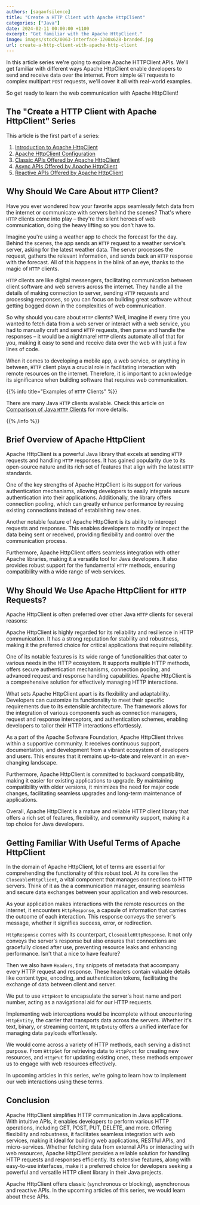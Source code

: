 ```yaml
---
authors: [sagaofsilence]
title: "Create a HTTP Client with Apache HttpClient"
categories: ["Java"]
date: 2024-02-11 00:00:00 +1100
excerpt: "Get familiar with the Apache HttpClient."
image: images/stock/0063-interface-1200x628-branded.jpg
url: create-a-http-client-with-apache-http-client
---
```


In this article series we're going to explore Apache HTTPClient APIs. We'll get familiar with different ways Apache HttpClient enable developers to send and receive data over the internet. From simple `GET` requests to complex multipart `POST` requests, we'll cover it all with real-world examples.

So get ready to learn the web communication with Apache HttpClient! 

## The "Create a HTTP Client with Apache HttpClient" Series

This article is the first part of a series:

1. [Introduction to Apache HttpClient](/create-a-http-client-with-apache-http-client/)
2. [Apache HttpClient Configuration](/apache-http-client-config/)
3. [Classic APIs Offered by Apache HttpClient](/apache-http-client-classic-apis/)
4. [Async APIs Offered by Apache HttpClient](/apache-http-client-async-apis/)
5. [Reactive APIs Offered by Apache HttpClient](/apache-http-client-reactive-apis/)

## Why Should We Care About `HTTP` Client?
Have you ever wondered how your favorite apps seamlessly fetch data from the internet or communicate with servers behind the scenes? That's where `HTTP` clients come into play – they're the silent heroes of web communication, doing the heavy lifting so you don't have to.

Imagine you're using a weather app to check the forecast for the day. Behind the scenes, the app sends an `HTTP` request to a weather service's server, asking for the latest weather data. The server processes the request, gathers the relevant information, and sends back an `HTTP` response with the forecast. All of this happens in the blink of an eye, thanks to the magic of `HTTP` clients.

`HTTP` clients are like digital messengers, facilitating communication between client software and web servers across the internet. They handle all the details of making connection to server, sending `HTTP` requests and processing responses, so you can focus on building great software without getting bogged down in the complexities of web communication.

So why should you care about `HTTP` clients? Well, imagine if every time you wanted to fetch data from a web server or interact with a web service, you had to manually craft and send `HTTP` requests, then parse and handle the responses – it would be a nightmare! `HTTP` clients automate all of that for you, making it easy to send and receive data over the web with just a few lines of code.

When it comes to developing a mobile app, a web service, or anything in between, `HTTP` client plays a crucial role in facilitating interaction with remote resources on the internet. Therefore, it is important to acknowledge its significance when building software that requires web communication.

{{% info title="Examples of `HTTP` Clients" %}}

There are many Java `HTTP` clients available. Check this article on [Comparison of Java `HTTP` Clients](https://reflectoring.io/comparison-of-java-http-clients/) for more details.

{{% /info %}}

## Brief Overview of Apache HttpClient
Apache HttpClient is a powerful Java library that excels at sending `HTTP` requests and handling `HTTP` responses. It has gained popularity due to its open-source nature and its rich set of features that align with the latest `HTTP` standards.

One of the key strengths of Apache HttpClient is its support for various authentication mechanisms, allowing developers to easily integrate secure authentication into their applications. Additionally, the library offers connection pooling, which can greatly enhance performance by reusing existing connections instead of establishing new ones.

Another notable feature of Apache HttpClient is its ability to intercept requests and responses. This enables developers to modify or inspect the data being sent or received, providing flexibility and control over the communication process.

Furthermore, Apache HttpClient offers seamless integration with other Apache libraries, making it a versatile tool for Java developers. It also provides robust support for the fundamental `HTTP` methods, ensuring compatibility with a wide range of web services.

## Why Should We Use Apache HttpClient for `HTTP` Requests?
Apache HttpClient is often preferred over other Java `HTTP` clients for several reasons:

Apache HttpClient is highly regarded for its reliability and resilience in HTTP communication. It has a strong reputation for stability and robustness, making it the preferred choice for critical applications that require reliability.

One of its notable features is its wide range of functionalities that cater to various needs in the HTTP ecosystem. It supports multiple HTTP methods, offers secure authentication mechanisms, connection pooling, and advanced request and response handling capabilities. Apache HttpClient is a comprehensive solution for effectively managing HTTP interactions.

What sets Apache HttpClient apart is its flexibility and adaptability. Developers can customize its functionality to meet their specific requirements due to its extensible architecture. The framework allows for the integration of various components such as connection managers, request and response interceptors, and authentication schemes, enabling developers to tailor their HTTP interactions effortlessly.

As a part of the Apache Software Foundation, Apache HttpClient thrives within a supportive community. It receives continuous support, documentation, and development from a vibrant ecosystem of developers and users. This ensures that it remains up-to-date and relevant in an ever-changing landscape.

Furthermore, Apache HttpClient is committed to backward compatibility, making it easier for existing applications to upgrade. By maintaining compatibility with older versions, it minimizes the need for major code changes, facilitating seamless upgrades and long-term maintenance of applications.

Overall, Apache HttpClient is a mature and reliable HTTP client library that offers a rich set of features, flexibility, and community support, making it a top choice for Java developers.

## Getting Familiar With Useful Terms of Apache HttpClient
In the domain of Apache HttpClient, lot of terms are essential for comprehending the functionality of this robust tool. At its core lies the `CloseableHttpClient`, a vital component that manages connections to HTTP servers. Think of it as the a communication manager, ensuring seamless and secure data exchanges between your application and web resources.

As your application makes interactions with the remote resources on the internet, it encounters `HttpResponse`, a capsule of information that carries the outcome of each interaction. This response conveys the server's message, whether it signifies success, error, or redirection.

`HttpResponse` comes with its counterpart, `CloseableHttpResponse`. It not only conveys the server's response but also ensures that connections are gracefully closed after use, preventing resource leaks and enhancing performance. Isn't that a nice to have feature?

Then we also have `Headers`, tiny snippets of metadata that accompany every HTTP request and response. These headers contain valuable details like content type, encoding, and authentication tokens, facilitating the exchange of data between client and server.

We put to use `HttpHost` to encapsulate the server's host name and port number, acting as a navigational aid for our HTTP requests.

Implementing web interceptions would be incomplete without encountering `HttpEntity`, the carrier that transports data across the servers. Whether it's text, binary, or streaming content, `HttpEntity` offers a unified interface for managing data payloads effortlessly.

We would come across a variety of HTTP methods, each serving a distinct purpose. From `HttpGet` for retrieving data to `HttpPost` for creating new resources, and `HttpPut` for updating existing ones, these methods empower us to engage with web resources effectively.

In upcoming articles in this series, we're going to learn how to implement our web interactions using these terms.

## Conclusion
Apache HttpClient simplifies HTTP communication in Java applications. With intuitive APIs, it enables developers to perform various HTTP operations, including GET, POST, PUT, DELETE, and more. Offering flexibility and robustness, it facilitates seamless integration with web services, making it ideal for building web applications, RESTful APIs, and micro-services. Whether fetching data from external APIs or interacting with web resources, Apache HttpClient provides a reliable solution for handling HTTP requests and responses efficiently. Its extensive features, along with easy-to-use interfaces, make it a preferred choice for developers seeking a powerful and versatile HTTP client library in their Java projects.

Apache HttpClient offers classic (synchronous or blocking), asynchronous and reactive APIs. In the upcoming articles of this series, we would learn about these APIs.

